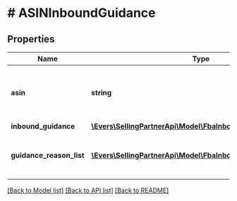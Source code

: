 # # ASINInboundGuidance

## Properties

Name | Type | Description | Notes
------------ | ------------- | ------------- | -------------
**asin** | **string** | The Amazon Standard Identification Number (ASIN) of the item. |
**inbound_guidance** | [**\Evers\SellingPartnerApi\Model\FbaInbound\InboundGuidance**](InboundGuidance.md) |  |
**guidance_reason_list** | [**\Evers\SellingPartnerApi\Model\FbaInbound\GuidanceReason[]**](GuidanceReason.md) | A list of inbound guidance reason information. | [optional]

[[Back to Model list]](../../README.md#models) [[Back to API list]](../../README.md#endpoints) [[Back to README]](../../README.md)
